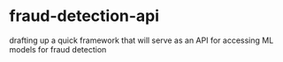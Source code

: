 # fraud-detection-api
drafting up a quick framework that will serve as an API for accessing ML models for fraud detection

